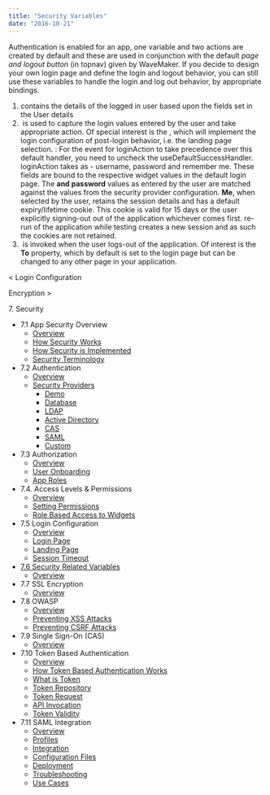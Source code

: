 ```yaml
---
title: "Security Variables"
date: "2016-10-21"
---
```


Authentication is enabled for an app, one variable and two actions are created by default and these are used in conjunction with the default _page and logout button_ (in topnav) given by WaveMaker. If you decide to design your own login page and define the login and logout behavior, you can still use these variables to handle the login and log out behavior, by appropriate bindings.

1. contains the details of the logged in user based upon the fields set in the User details
2.  is used to capture the login values entered by the user and take appropriate action. Of special interest is the , which will implement the login configuration of post-login behavior, i.e. the landing page selection. : For the event for loginAction to take precedence over this default handler, you need to uncheck the useDefaultSuccessHandler. loginAction takes as \- username, password and remember me. These fields are bound to the respective widget values in the default login page. The **and password** values as entered by the user are matched against the values from the security provider configuration. **Me**, when selected by the user, retains the session details and has a default expiry/lifetime cookie. This cookie is valid for 15 days or the user explicitly signing-out out of the application whichever comes first. re-run of the application while testing creates a new session and as such the cookies are not retained.
3.  is invoked when the user logs-out of the application. Of interest is the **To** property, which by default is set to the login page but can be changed to any other page in your application.

< Login Configuration

Encryption >

7\. Security

- 7.1 App Security Overview
    - [Overview](/learn/app-security/app-security/#)
    - [How Security Works](/learn/app-security/app-security/#working)
    - [How Security is Implemented](/learn/app-security/app-security/#implementation)
    - [Security Terminology](/learn/app-security/app-security/#terminology)
- 7.2 Authentication
    - [Overview](/learn/app-security/authentication/)
    - [Security Providers](/learn/app-security/authentication/#security-providers)
        - [Demo](/learn/app-security/authentication/#demo)
        - [Database](/learn/app-security/authentication/#database)
        - [LDAP](/learn/app-security/authentication/#ldap)
        - [Active Directory](/learn/app-security/authentication/#ad)
        - [CAS](/learn/app-security/authentication/#cas)
        - [SAML](/learn/app-security/authentication/#saml)
        - [Custom](/learn/app-security/authentication/#custom)
- 7.3 Authorization
    - [Overview](/learn/app-security/authorization/)
    - [User Onboarding](/learn/app-security/authorization/#user-onboarding)
    - [App Roles](/learn/app-security/authorization/#app-roles)
- 7.4. Access Levels & Permissions
    - [Overview](/learn/app-security/access-levels-permissions/)
    - [Setting Permissions](/learn/app-security/access-levels-permissions/#setting-permissions)
    - [Role Based Access to Widgets](/learn/app-security/access-levels-permissions/#role-based-access)
- 7.5 Login Configuration
    - [Overview](/learn/app-security/login-configuration/)
    - [Login Page](/learn/app-security/login-configuration/#login-page)
    - [Landing Page](/learn/app-security/login-configuration/#landing-page)
    - [Session Timeout](/learn/app-security/login-configuration/#session-timeout)
- [7.6 Security Related Variables](#)
    - [Overview](#)
- 7.7 SSL Encryption
    - [Overview](/learn/app-security/ssl-encryption/)
- 7.8 OWASP
    - [Overview](/learn/app-security/owasp/)
    - [Preventing XSS Attacks](/learn/app-security/owasp/#xss)
    - [Preventing CSRF Attacks](/learn/app-security/owasp/#csrf)
- 7.9 Single Sign-On (CAS)
    - [Overview](/learn/app-security/central-authentication-system/)
- 7.10 Token Based Authentication
    - [Overview](/learn/app-security/token-based-authentication/)
    - [How Token Based Authentication Works](/learn/app-security/token-based-authentication/#working)
    - [What is Token](/learn/app-security/token-based-authentication/#token)
    - [Token Repository](/learn/app-security/token-based-authentication/#token-repository)
    - [Token Request](/learn/app-security/token-based-authentication/#token-request)
    - [API Invocation](/learn/app-security/token-based-authentication/#api-invocation)
    - [Token Validity](/learn/app-security/token-based-authentication/#token-validity)
- 7.11 SAML Integration
    - [Overview](/learn/app-development/app-security/saml-integration/)
    - [Profiles](/learn/app-development/app-security/saml-integration/#profiles)
    - [Integration](/learn/app-development/app-security/saml-integration/#integration)
    - [Configuration Files](/learn/app-development/app-security/saml-integration/#files)
    - [Deployment](/learn/app-development/app-security/saml-integration/#deployment)
    - [Troubleshooting](/learn/app-development/app-security/saml-integration/#troubleshooting)
    - [Use Cases](/learn/app-development/app-security/saml-integration/#use-cases)
